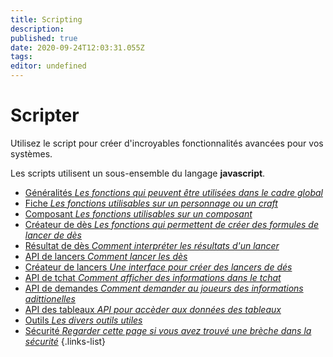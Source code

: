 ```yaml
---
title: Scripting
description: 
published: true
date: 2020-09-24T12:03:31.055Z
tags: 
editor: undefined
---
```


# Scripter
Utilisez le script pour créer d'incroyables fonctionnalités avancées pour vos systèmes. 

Les scripts utilisent un sous-ensemble du langage **javascript**. 

* [Généralités *Les fonctions qui peuvent être utilisées dans le cadre global*](/system-builder/scripting/global)
* [Fiche *Les fonctions utilisables sur un personnage ou un craft*](/system-builder/scripting/sheet)
* [Composant *Les fonctions utilisables sur un composant*](/system-builder/scripting/component)
* [Créateur de dès *Les fonctions qui permettent de créer des formules de lancer de dès*](/system-builder/scripting/dice-builder)
* [Résultat de dès *Comment interpréter les résultats d'un lancer*](/system-builder/scripting/dice-result)
* [API de lancers *Comment lancer les dès*](/system-builder/scripting/dice-api)
* [Créateur de lancers *Une interface pour créer des lancers de dés*](/system-builder/scripting/roll-builder)
* [API de tchat *Comment afficher des informations dans le tchat*](/system-builder/scripting/bindings)
* [API de demandes *Comment demander au joueurs des informations adittionelles*](/system-builder/scripting/prompt)
* [API des tableaux *API pour accèder aux données des tableaux*](/system-builder/scripting/tables)
* [Outils *Les divers outils utiles*](/system-builder/scripting/utilities)
* [Sécurité *Regarder cette page si vous avez trouvé une brèche dans la sécurité*](/system-builder/scripting/security)
{.links-list}
